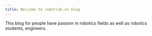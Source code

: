 ```yaml
---
title: Welcome to robotlab.vn blog
---
```


This blog for people have passion in robotics fields as well as robotics students, engineers.